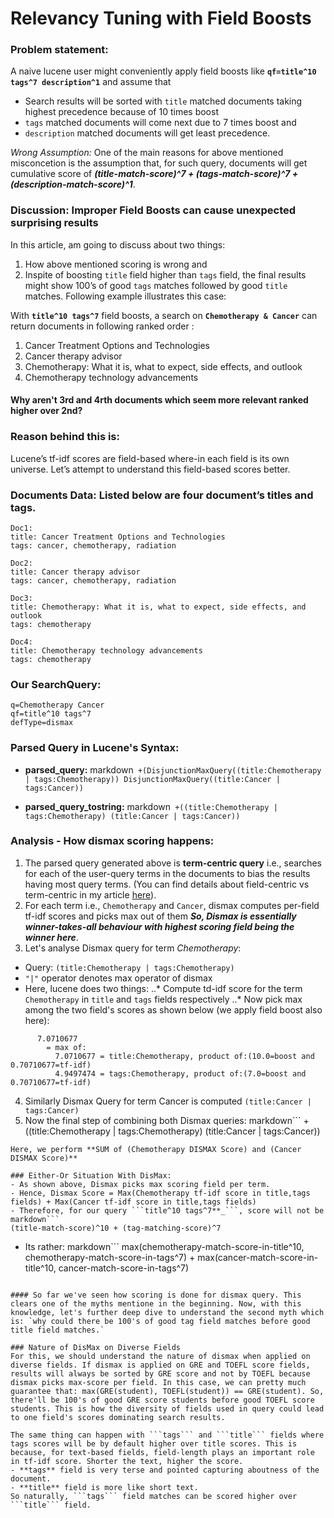 # Relevancy Tuning with Field Boosts

### Problem statement:
A naive lucene user might conveniently apply field boosts like **`qf=title^10 tags^7 description^1`** and assume that 
- Search results will be sorted with ```title``` matched documents taking highest precedence because of 10 times boost
- ```tags``` matched documents will come next due to 7 times boost and 
- ```description``` matched documents will get least precedence.

**Wrong Assumption*:* One of the main reasons for above mentioned misconcetion is the assumption that, for such query, documents will get cumulative score of _**(title-match-score)^7 + (tags-match-score)^7 + (description-match-score)^1**_. 

### Discussion: Improper Field Boosts can cause unexpected surprising results
In this article, am going to discuss about two things:
1. How above mentioned scoring is wrong and 
2. Inspite of boosting `title` field higher than `tags` field, the final results might show 100’s of good `tags` matches followed by good `title` matches. Following example illustrates this case: 

With **`title^10 tags^7`** field boosts, a search on **`Chemotherapy & Cancer`** can return documents in following ranked order :
1. Cancer Treatment Options and Technologies
2. Cancer therapy advisor
3. Chemotherapy: What it is, what to expect, side effects, and outlook
4. Chemotherapy technology advancements

#### Why aren't 3rd and 4rth documents which seem more relevant ranked higher over 2nd?

### Reason behind this is:
Lucene’s tf-idf scores are field-based where-in each field is its own universe.
Let’s attempt to understand this field-based scores better. 

### Documents Data: Listed below are four document’s titles and tags.
```
Doc1: 
title: Cancer Treatment Options and Technologies
tags: cancer, chemotherapy, radiation

Doc2:
title: Cancer therapy advisor
tags: cancer, chemotherapy, radiation

Doc3: 
title: Chemotherapy: What it is, what to expect, side effects, and outlook
tags: chemotherapy

Doc4:
title: Chemotherapy technology advancements
tags: chemotherapy
```

### Our SearchQuery:
```
q=Chemotherapy Cancer
qf=title^10 tags^7
defType=dismax
```

### Parsed Query in Lucene's Syntax:
- **parsed_query:** 
markdown```
   +(DisjunctionMaxQuery((title:Chemotherapy | tags:Chemotherapy))
     DisjunctionMaxQuery((title:Cancer | tags:Cancer))```
     
- **parsed_query_tostring:**
markdown```
    +((title:Chemotherapy | tags:Chemotherapy)
     (title:Cancer | tags:Cancer))```

### Analysis - How dismax scoring happens:
1. The parsed query generated above is **term-centric query** i.e., searches for each of the user-query terms in the documents to bias the results having most query terms. (You can find details about field-centric vs term-centric in my article [here](https://spoddutur.github.io/my-notes/solr3)).
2. For each term i.e., ```Chemotherapy``` and ```Cancer```, dismax computes per-field tf-idf scores and picks max out of them _**So, Dismax is essentially winner-takes-all behaviour with highest scoring field being the winner here**_.
3. Let's analyse Dismax query for term _Chemotherapy_:
  - Query: ```(title:Chemotherapy | tags:Chemotherapy)```
  - ```"|"``` operator denotes max operator of dismax
  - Here, lucene does two things:
    ..* Compute td-idf score for the term ```Chemotherapy``` in ```title``` and ```tags``` fields respectively
    ..* Now pick max among the two field's scores as shown below (we apply field boost also here):
```
      7.0710677 
      	= max of:
      	  7.0710677 = title:Chemotherapy, product of:(10.0=boost and 0.70710677=tf-idf)
      	  4.9497474 = tags:Chemotherapy, product of:(7.0=boost and 0.70710677=tf-idf)
```
4. Similarly Dismax Query for term Cancer is computed  ```(title:Cancer | tags:Cancer)```
5. Now the final step of combining both Dismax queries: 
markdown```
+((title:Chemotherapy | tags:Chemotherapy) (title:Cancer | tags:Cancer))
```.
Here, we perform **SUM of (Chemotherapy DISMAX Score) and (Cancer DISMAX Score)**

### Either-Or Situation With DisMax:
- As shown above, Dismax picks max scoring field per term.
- Hence, Dismax Score = Max(Chemotherapy tf-idf score in title,tags fields) + Max(Cancer tf-idf score in title,tags fields)
- Therefore, for our query ```title^10 tags^7**_```, score will not be 
markdown```
(title-match-score)^10 + (tag-matching-score)^7
``` 
- Its rather: 
markdown```
max(chemotherapy-match-score-in-title^10, chemotherapy-match-score-in-tags^7) + max(cancer-match-score-in-title^10, cancer-match-score-in-tags^7)
```

#### So far we've seen how scoring is done for dismax query. This clears one of the myths mentione in the beginning. Now, with this knowledge, let's further deep dive to understand the second myth which is: `why could there be 100's of good tag field matches before good title field matches.`

### Nature of DisMax on Diverse Fields
For this, we should understand the nature of dismax when applied on diverse fields. If dismax is applied on GRE and TOEFL score fields, results will always be sorted by GRE score and not by TOEFL because dismax picks max-score per field. In this case, we can pretty much guarantee that: max(GRE(student), TOEFL(student)) == GRE(student). So, there'll be 100's of good GRE score students before good TOEFL score students. This is how the diversity of fields used in query could lead to one field's scores dominating search results.

The same thing can happen with ```tags``` and ```title``` fields where tags scores will be by default higher over title scores. This is because, for text-based fields, field-length plays an important role in tf-idf score. Shorter the text, higher the score.
- **tags** field is very terse and pointed capturing aboutness of the document. 
- **title** field is more like short text.
So naturally, ```tags``` field matches can be scored higher over ```title``` field.



